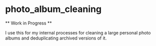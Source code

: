 # photo_album_cleaning


** Work in Progress **

I use this for my internal processes for cleaning a large personal photo albums and deduplicating archived versions of it.